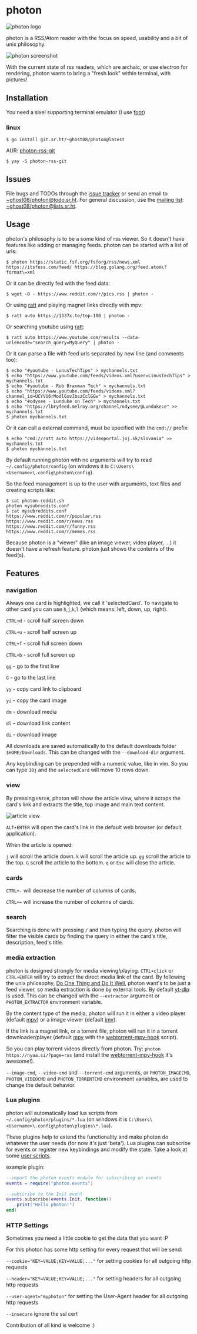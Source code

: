 # photon

![photon logo](logo.png)

photon is a RSS/Atom reader with the focus on speed, usability and a bit of unix philosophy.

![photon screenshot](screenshot.png)

With the current state of rss readers, which are archaic, or use electron for rendering, photon wants to bring a "fresh look" within terminal, with pictures!

## Installation

You need a sixel supporting terminal emulator (I use [foot](https://codeberg.org/dnkl/foot))

### linux

    $ go install git.sr.ht/~ghost08/photon@latest

AUR: [photon-rss-git](https://aur.archlinux.org/packages/photon-rss-git/)

    $ yay -S photon-rss-git

## Issues

File bugs and TODOs through the [issue tracker](https://todo.sr.ht/~ghost08/photon) or send an email
to [~ghost08/photon@todo.sr.ht](mailto:~ghost08/photon@todo.sr.ht). For general discussion, use the
[mailing list](https://lists.sr.ht/~ghost08/photon): [~ghost08/photon@lists.sr.ht](mailto:~ghost08/photon@lists.sr.ht).

## Usage

photon's philosophy is to be a some kind of rss viewer. So it doesn't have features like adding or managing feeds. photon can be started with a list of urls:

    $ photon https://static.fsf.org/fsforg/rss/news.xml https://itsfoss.com/feed/ https://blog.golang.org/feed.atom\?format\=xml

Or it can be directly fed with the feed data:

    $ wget -O - https://www.reddit.com/r/pics.rss | photon -

Or using [ratt](https://sr.ht/~ghost08/ratt) and playing magnet links directly with mpv:

    $ ratt auto https://1337x.to/top-100 | photon -

Or searching youtube using [ratt](https://sr.ht/~ghost08/ratt):

    $ ratt auto https://www.youtube.com/results --data-urlencode="search_query=MyQuery" | photon -

Or it can parse a file with feed urls separated by new line (and comments too):

    $ echo "#youtube - LunusTechTips" > mychannels.txt
    $ echo "https://www.youtube.com/feeds/videos.xml?user=LinusTechTips" > mychannels.txt
    $ echo "#youtube - Rob Braxman Tech" > mychannels.txt
    $ echo "https://www.youtube.com/feeds/videos.xml?channel_id=UCYVU6rModlGxvJbszCclGGw" > mychannels.txt
    $ echo "#odysee - Lunduke on Tech" > mychannels.txt
    $ echo "https://lbryfeed.melroy.org/channel/odysee/@Lunduke:e" >> mychannels.txt
    $ photon mychannels.txt

Or it can call a external command, must be specified with the `cmd://` prefix:

    $ echo "cmd://ratt auto https://videoportal.joj.sk/slovania" >> mychannels.txt
    $ photon mychannels.txt

By default running photon with no arguments will try to read `~/.config/photon/config` (on windows it is `C:\Users\<Username>\.config\photon\config`).

So the feed management is up to the user with arguments, text files and creating scripts like:

    $ cat photon-reddit.sh
    photon mysubreddits.conf
    $ cat mysubreddits.conf
    https://www.reddit.com/r/popular.rss
    https://www.reddit.com/r/news.rss
    https://www.reddit.com/r/funny.rss
    https://www.reddit.com/r/memes.rss

Because photon is a "viewer" (like an image viewer, video player, ...) it doesn't have a refresh feature. photon just shows the contents of the feed(s).

## Features

### navigation

Always one card is highlighted, we call it 'selectedCard'. To navigate to other card you can use `h`,`j`,`k`,`l` (which means: left, down, up, right).

`CTRL+d` - scroll half screen down

`CTRL+u` - scroll half screen up

`CTRL+f` - scroll full screen down

`CTRL+b` - scroll full screen up

`gg` - go to the first line

`G` - go to the last line

`yy` - copy card link to clipboard

`yi` - copy the card image

`dm` - download media

`dl` - download link content

`di` - download image

All downloads are saved automatically to the default downloads folder `$HOME/Downloads`. This can be changed with the `--download-dir` argument.

Any keybinding can be prepended with a numeric value, like in vim. So you can type `10j` and the `selectedCard` will move 10 rows down.

### view

By pressing `ENTER`, photon will show the article view, where it scraps the card's link and extracts the title, top image and main text content.

![article view](article.png)

`ALT+ENTER` will open the card's link in the default web browser (or default application).

When the article is opened:

`j` will scroll the article down.
`k` will scroll the article up.
`gg` scroll the article to the top.
`G` scroll the article to the bottom.
`q` or `Esc` will close the article.

### cards

`CTRL+-` will decrease the number of columns of cards.

`CTRL+=` will increase the number of columns of cards.

### search

Searching is done with pressing `/` and then typing the query. photon will filter the visible cards by finding the query in either the card's title, description, feed's title.

### media extraction

photon is designed strongly for media viewing/playing. `CTRL+click` or `CTRL+ENTER` will try to extract the direct media link of the card. By following the unix philosophy, [Do One Thing and Do It Well](https://en.wikipedia.org/wiki/Unix_philosophy#Do_One_Thing_and_Do_It_Well), photon want's to be just a feed viewer, so media extraction is done by external tools. By default [yt-dlp](https://github.com/yt-dlp/yt-dlp) is used. This can be changed with the `--extractor` argument or `PHOTON_EXTRACTOR` environment variable.

By the content type of the media, photon will run it in either a video player (default [mpv](https://mpv.io/)) or a image viewer (default [imv](https://github.com/eXeC64/imv)).

If the link is a magnet link, or a torrent file, photon will run it in a torrent downloader/player (default [mpv](https://mpv.io/) with the [webtorrent-mpv-hook](https://github.com/mrxdst/webtorrent-mpv-hook) script).

So you can play torrent videos directly from photon. Try: `photon https://nyaa.si/?page=rss` (and install the [webtorrent-mpv-hook](https://github.com/mrxdst/webtorrent-mpv-hook) it's awesome!).

`--image-cmd`, `--video-cmd` and `--torrent-cmd` arguments, or `PHOTON_IMAGECMD`, `PHOTON_VIDEOCMD` and `PHOTON_TORRENTCMD` environment variables, are used to change the default behavior.

### Lua plugins

photon will automatically load lua scripts from `~/.config/photon/plugins/*.lua` (on windows it is `C:\Users\<Username>\.config\photon\plugins\*.lua`).

These plugins help to extend the functionality and make photon do whatever the user needs (for now it's just 'beta'). Lua plugins can subscribe for events or register new keybindings and modify the state. Take a look at some [user scripts](https://git.sr.ht/~ghost08/photon/tree/master/item/plugins).

example plugin:

```lua
--import the photon events module for subscribing on events
events = require("photon.events")

--subscribe to the Init event
events.subscribe(events.Init, function()
	print("Hello photon!")
end)
```

### HTTP Settings

Sometimes you need a little cookie to get the data that you want :P

For this photon has some http setting for every request that will be send:

`--cookie="KEY=VALUE;KEY=VALUE;..."` for setting cookies for all outgoing http requests

`--header="KEY=VALUE;KEY=VALUE;..."` for setting headers for all outgoing http requests

`--user-agent="myphoton"` for setting the User-Agent header for all outgoing http requests

`--insecure` ignore the ssl cert

Contribution of all kind is welcome :)
